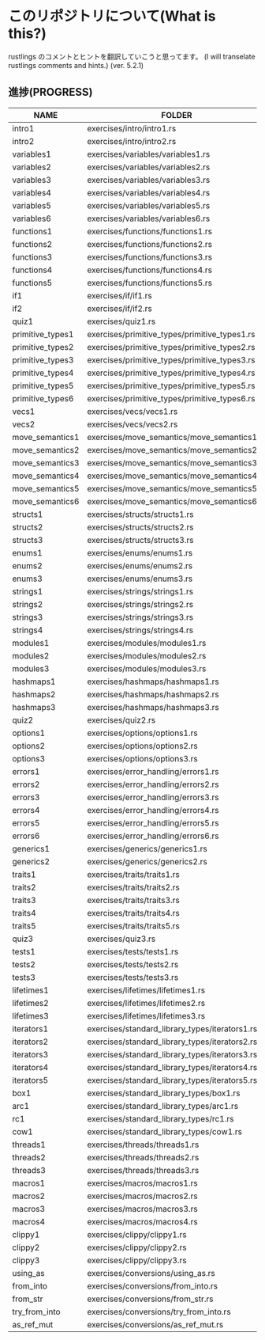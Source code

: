 # このリポジトリについて(What is this?)

rustlings のコメントとヒントを翻訳していこうと思ってます。
(I will transelate rustlings comments and hints.)
(ver. 5.2.1)

## 進捗(PROGRESS)

| NAME             | FOLDER                                         | PROGRESS |
| ---------------- | ---------------------------------------------- | -------- |
| intro1           | exercises/intro/intro1.rs                      | Done     |
| intro2           | exercises/intro/intro2.rs                      | Done     |
| variables1       | exercises/variables/variables1.rs              | Done     |
| variables2       | exercises/variables/variables2.rs              | Done     |
| variables3       | exercises/variables/variables3.rs              | Done     |
| variables4       | exercises/variables/variables4.rs              | Done     |
| variables5       | exercises/variables/variables5.rs              | Done     |
| variables6       | exercises/variables/variables6.rs              | Done     |
| functions1       | exercises/functions/functions1.rs              | Done     |
| functions2       | exercises/functions/functions2.rs              | Done     |
| functions3       | exercises/functions/functions3.rs              | Done     |
| functions4       | exercises/functions/functions4.rs              | Done     |
| functions5       | exercises/functions/functions5.rs              | WIP      |
| if1              | exercises/if/if1.rs                            | Waiting  |
| if2              | exercises/if/if2.rs                            | Waiting  |
| quiz1            | exercises/quiz1.rs                             | Waiting  |
| primitive_types1 | exercises/primitive_types/primitive_types1.rs  | Waiting  |
| primitive_types2 | exercises/primitive_types/primitive_types2.rs  | Waiting  |
| primitive_types3 | exercises/primitive_types/primitive_types3.rs  | Waiting  |
| primitive_types4 | exercises/primitive_types/primitive_types4.rs  | Waiting  |
| primitive_types5 | exercises/primitive_types/primitive_types5.rs  | Waiting  |
| primitive_types6 | exercises/primitive_types/primitive_types6.rs  | Waiting  |
| vecs1            | exercises/vecs/vecs1.rs                        | Waiting  |
| vecs2            | exercises/vecs/vecs2.rs                        | Waiting  |
| move_semantics1  | exercises/move_semantics/move_semantics1.rs    | Waiting  |
| move_semantics2  | exercises/move_semantics/move_semantics2.rs    | Waiting  |
| move_semantics3  | exercises/move_semantics/move_semantics3.rs    | Waiting  |
| move_semantics4  | exercises/move_semantics/move_semantics4.rs    | Waiting  |
| move_semantics5  | exercises/move_semantics/move_semantics5.rs    | Waiting  |
| move_semantics6  | exercises/move_semantics/move_semantics6.rs    | Waiting  |
| structs1         | exercises/structs/structs1.rs                  | Waiting  |
| structs2         | exercises/structs/structs2.rs                  | Waiting  |
| structs3         | exercises/structs/structs3.rs                  | Waiting  |
| enums1           | exercises/enums/enums1.rs                      | Waiting  |
| enums2           | exercises/enums/enums2.rs                      | Waiting  |
| enums3           | exercises/enums/enums3.rs                      | Waiting  |
| strings1         | exercises/strings/strings1.rs                  | Waiting  |
| strings2         | exercises/strings/strings2.rs                  | Waiting  |
| strings3         | exercises/strings/strings3.rs                  | Waiting  |
| strings4         | exercises/strings/strings4.rs                  | Waiting  |
| modules1         | exercises/modules/modules1.rs                  | Waiting  |
| modules2         | exercises/modules/modules2.rs                  | Waiting  |
| modules3         | exercises/modules/modules3.rs                  | Waiting  |
| hashmaps1        | exercises/hashmaps/hashmaps1.rs                | Waiting  |
| hashmaps2        | exercises/hashmaps/hashmaps2.rs                | Waiting  |
| hashmaps3        | exercises/hashmaps/hashmaps3.rs                | Waiting  |
| quiz2            | exercises/quiz2.rs                             | Waiting  |
| options1         | exercises/options/options1.rs                  | Waiting  |
| options2         | exercises/options/options2.rs                  | Waiting  |
| options3         | exercises/options/options3.rs                  | Waiting  |
| errors1          | exercises/error_handling/errors1.rs            | Waiting  |
| errors2          | exercises/error_handling/errors2.rs            | Waiting  |
| errors3          | exercises/error_handling/errors3.rs            | Waiting  |
| errors4          | exercises/error_handling/errors4.rs            | Waiting  |
| errors5          | exercises/error_handling/errors5.rs            | Waiting  |
| errors6          | exercises/error_handling/errors6.rs            | Waiting  |
| generics1        | exercises/generics/generics1.rs                | Waiting  |
| generics2        | exercises/generics/generics2.rs                | Waiting  |
| traits1          | exercises/traits/traits1.rs                    | Waiting  |
| traits2          | exercises/traits/traits2.rs                    | Waiting  |
| traits3          | exercises/traits/traits3.rs                    | Waiting  |
| traits4          | exercises/traits/traits4.rs                    | Waiting  |
| traits5          | exercises/traits/traits5.rs                    | Waiting  |
| quiz3            | exercises/quiz3.rs                             | Waiting  |
| tests1           | exercises/tests/tests1.rs                      | Waiting  |
| tests2           | exercises/tests/tests2.rs                      | Waiting  |
| tests3           | exercises/tests/tests3.rs                      | Waiting  |
| lifetimes1       | exercises/lifetimes/lifetimes1.rs              | Waiting  |
| lifetimes2       | exercises/lifetimes/lifetimes2.rs              | Waiting  |
| lifetimes3       | exercises/lifetimes/lifetimes3.rs              | Waiting  |
| iterators1       | exercises/standard_library_types/iterators1.rs | Waiting  |
| iterators2       | exercises/standard_library_types/iterators2.rs | Waiting  |
| iterators3       | exercises/standard_library_types/iterators3.rs | Waiting  |
| iterators4       | exercises/standard_library_types/iterators4.rs | Waiting  |
| iterators5       | exercises/standard_library_types/iterators5.rs | Waiting  |
| box1             | exercises/standard_library_types/box1.rs       | Waiting  |
| arc1             | exercises/standard_library_types/arc1.rs       | Waiting  |
| rc1              | exercises/standard_library_types/rc1.rs        | Waiting  |
| cow1             | exercises/standard_library_types/cow1.rs       | Waiting  |
| threads1         | exercises/threads/threads1.rs                  | Waiting  |
| threads2         | exercises/threads/threads2.rs                  | Waiting  |
| threads3         | exercises/threads/threads3.rs                  | Waiting  |
| macros1          | exercises/macros/macros1.rs                    | Waiting  |
| macros2          | exercises/macros/macros2.rs                    | Waiting  |
| macros3          | exercises/macros/macros3.rs                    | Waiting  |
| macros4          | exercises/macros/macros4.rs                    | Waiting  |
| clippy1          | exercises/clippy/clippy1.rs                    | Waiting  |
| clippy2          | exercises/clippy/clippy2.rs                    | Waiting  |
| clippy3          | exercises/clippy/clippy3.rs                    | Waiting  |
| using_as         | exercises/conversions/using_as.rs              | Waiting  |
| from_into        | exercises/conversions/from_into.rs             | Waiting  |
| from_str         | exercises/conversions/from_str.rs              | Waiting  |
| try_from_into    | exercises/conversions/try_from_into.rs         | Waiting  |
| as_ref_mut       | exercises/conversions/as_ref_mut.rs            | Waiting  |
